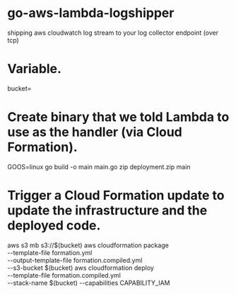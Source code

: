 # go-aws-lambda-logshipper
shipping aws cloudwatch log stream to your log collector endpoint (over tcp)

# Variable.
bucket=<NAME-OF-S3-BUCKET>

# Create binary that we told Lambda to use as the handler (via Cloud Formation).
GOOS=linux go build -o main main.go
zip deployment.zip main

# Trigger a Cloud Formation update to update the infrastructure and the deployed code.
aws s3 mb s3://$(bucket)
aws cloudformation package \
    --template-file formation.yml \
    --output-template-file formation.compiled.yml \
    --s3-bucket $(bucket)
aws cloudformation deploy \
    --template-file formation.compiled.yml \
    --stack-name $(bucket) --capabilities CAPABILITY_IAM